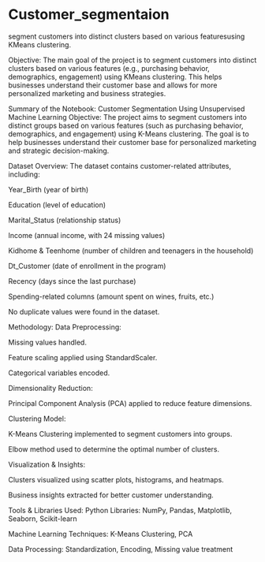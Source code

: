 # Customer_segmentaion
segment customers into distinct clusters based on various featuresusing KMeans clustering.


 Objective:  The main goal of the project is to segment customers into distinct clusters based on various features (e.g., purchasing behavior, demographics, engagement) using KMeans clustering. This helps businesses understand their customer base and allows for more personalized marketing and business strategies.


Summary of the Notebook: Customer Segmentation Using Unsupervised Machine Learning
Objective:
The project aims to segment customers into distinct groups based on various features (such as purchasing behavior, demographics, and engagement) using K-Means clustering. The goal is to help businesses understand their customer base for personalized marketing and strategic decision-making.

Dataset Overview:
The dataset contains customer-related attributes, including:

Year_Birth (year of birth)

Education (level of education)

Marital_Status (relationship status)

Income (annual income, with 24 missing values)

Kidhome & Teenhome (number of children and teenagers in the household)

Dt_Customer (date of enrollment in the program)

Recency (days since the last purchase)

Spending-related columns (amount spent on wines, fruits, etc.)

No duplicate values were found in the dataset.

Methodology:
Data Preprocessing:

Missing values handled.

Feature scaling applied using StandardScaler.

Categorical variables encoded.

Dimensionality Reduction:

Principal Component Analysis (PCA) applied to reduce feature dimensions.

Clustering Model:

K-Means Clustering implemented to segment customers into groups.

Elbow method used to determine the optimal number of clusters.

Visualization & Insights:

Clusters visualized using scatter plots, histograms, and heatmaps.

Business insights extracted for better customer understanding.

Tools & Libraries Used:
Python Libraries: NumPy, Pandas, Matplotlib, Seaborn, Scikit-learn

Machine Learning Techniques: K-Means Clustering, PCA

Data Processing: Standardization, Encoding, Missing value treatment

